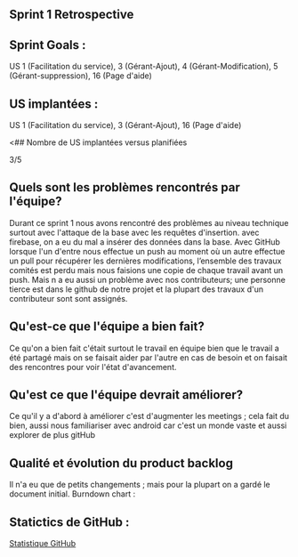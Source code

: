 
## Sprint 1 Retrospective

## Sprint Goals : 

US 1 (Facilitation du service), 3 (Gérant-Ajout), 4 (Gérant-Modification), 5 (Gérant-suppression), 16 (Page d'aide)

## US implantées :

US 1 (Facilitation du service), 3 (Gérant-Ajout), 16 (Page d'aide)

<## Nombre de US implantées versus planifiées 

3/5

## Quels sont les problèmes rencontrés par l'équipe?

Durant ce sprint 1 nous avons rencontré des problèmes au niveau technique surtout avec l'attaque de la base avec les requêtes d'insertion.
avec firebase, on a eu du mal a insérer des données dans la base. Avec GitHub lorsque l'un d'entre nous effectue un push au moment où un
autre effectue un pull pour récupérer les dernières modifications, l’ensemble des travaux comités est perdu mais nous faisions une copie
de chaque travail avant un push. Mais n a eu aussi un problème avec nos contributeurs; une personne tierce est dans le github de notre projet et la plupart des travaux d'un contributeur sont sont assignés.  

## Qu'est-ce que l'équipe a bien fait?

Ce qu'on a bien fait c'était surtout le travail en équipe bien que le travail a été partagé mais on se faisait aider par l'autre en cas de besoin et on faisait des rencontres pour voir l'état d'avancement. 

## Qu'est ce que l'équipe devrait améliorer?

Ce qu'il y a d'abord à améliorer c'est d'augmenter les meetings ; cela fait du bien, aussi nous familiariser avec android car c'est un monde vaste et aussi explorer de plus gitHub

## Qualité et évolution du product backlog

Il n'a eu que de petits changements ; mais pour la plupart on a gardé le document initial.
Burndown chart : 

## Statictics de GitHub :
<a href="https://github.com/Penda2M/Team-5/pulse"> Statistique GitHub</a>
